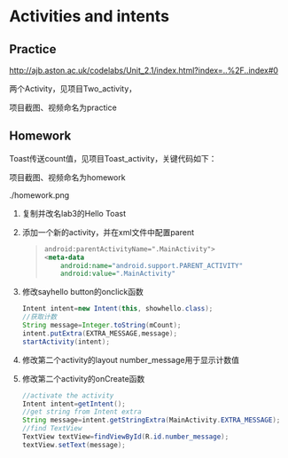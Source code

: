 # Activities and intents

## Practice

http://ajb.aston.ac.uk/codelabs/Unit_2.1/index.html?index=..%2F..index#0

两个Activity，见项目Two_activity，

项目截图、视频命名为practice



## Homework

Toast传送count值，见项目Toast_activity，关键代码如下：

项目截图、视频命名为homework

./homework.png

1. 复制并改名lab3的Hello Toast

2. 添加一个新的activity，并在xml文件中配置parent

   > ```xml
   > android:parentActivityName=".MainActivity">
   > <meta-data
   >     android:name="android.support.PARENT_ACTIVITY"
   >     android:value=".MainActivity"
   > ```

3. 修改sayhello button的onclick函数

   ```java
   Intent intent=new Intent(this, showhello.class);
   //获取计数
   String message=Integer.toString(mCount);
   intent.putExtra(EXTRA_MESSAGE,message);
   startActivity(intent);
   ```

4. 修改第二个activity的layout number_message用于显示计数值

5. 修改第二个activity的onCreate函数

   ```java
   //activate the activity
   Intent intent=getIntent();
   //get string from Intent extra
   String message=intent.getStringExtra(MainActivity.EXTRA_MESSAGE);
   //find TextView
   TextView textView=findViewById(R.id.number_message);
   textView.setText(message);
   ```

   

   

   

